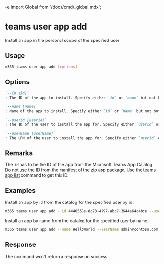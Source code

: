 -e <!-- DISCLAIMER: All secrets, passwords, and sensitive values in this document are examples only and not real credentials. -->
import Global from '/docs/cmd/_global.mdx';

# teams user app add

Install an app in the personal scope of the specified user

## Usage

```sh
m365 teams user app add [options]
```

## Options

```md definition-list
`--id [id]`
: The ID of the app to install. Specify either `id` or `name` but not both.

`--name [name]`
: Name of the app to install. Specify either `id` or `name` but not both.

`--userId [userId]`
: The ID of the user to install the app for. Specify either `userId` or `userName` but not both.

`--userName [userName]`
: The UPN of the user to install the app for. Specify either `userId` or `userName` but not both.
```

<Global />

## Remarks

The `id` has to be the ID of the app from the Microsoft Teams App Catalog. Do not use the ID from the manifest of the zip app package. Use the [teams app list](../app/app-list.mdx) command to get this ID.

## Examples

Install an app by id from the catalog for the specified user by id.

```sh
m365 teams user app add --id 4440558e-8c73-4597-abc7-3644a64c4bce --userId 2609af39-7775-4f94-a3dc-0dd67657e900
```

Install an app by name from the catalog for the specified user by name.

```sh
m365 teams user app add --name HelloWorld --userName admin@contoso.com
```

## Response

The command won't return a response on success.
